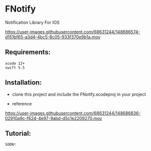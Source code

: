 # FNotify
Notification Library For IOS

https://user-images.githubusercontent.com/68631244/148686574-d151bf65-a3d4-4bc5-8c05-933f370e9b1a.mov

## Requirements:
```
xcode 12+
swift 5.5
```

## Installation:
- clone this project and include the FNotify.xcodeproj in your project

- reference

https://user-images.githubusercontent.com/68631244/148686836-02910a9c-f624-4e97-9abd-d5c1e2209270.mov

## Tutorial:
```
SOON!
```
